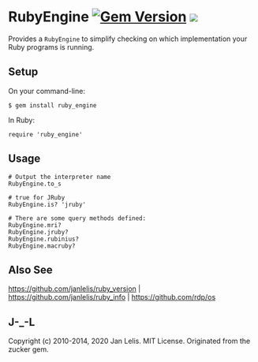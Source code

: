# RubyEngine [<img src="https://badge.fury.io/rb/ruby_engine.svg" alt="Gem Version" />](https://badge.fury.io/rb/ruby_engine) [<img src="https://github.com/janlelis/ruby_engine/workflows/Test/badge.svg" />](https://github.com/janlelis/ruby_engine/actions?query=workflow%3ATest)

Provides a `RubyEngine` to simplify checking on which implementation your Ruby
programs is running.

## Setup

On your command-line:

    $ gem install ruby_engine

In Ruby:

    require 'ruby_engine'

## Usage

    # Output the interpreter name
    RubyEngine.to_s

    # true for JRuby
    RubyEngine.is? 'jruby'

    # There are some query methods defined:
    RubyEngine.mri?
    RubyEngine.jruby?
    RubyEngine.rubinius?
    RubyEngine.macruby?

## Also See

https://github.com/janlelis/ruby_version |
https://github.com/janlelis/ruby_info | https://github.com/rdp/os

## J-_-L

Copyright (c) 2010-2014, 2020 Jan Lelis. MIT License. Originated from the
zucker gem.

